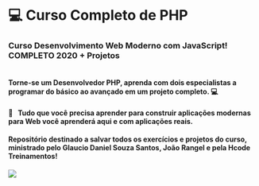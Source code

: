 # :computer: Curso Completo de PHP 
### Curso Desenvolvimento Web Moderno com JavaScript! COMPLETO 2020 + Projetos
<img width="auto" src="">

#### Torne-se um Desenvolvedor PHP, aprenda com dois especialistas a programar do básico ao avançado em um projeto completo. :computer:

#### :purple_heart: &nbsp; Tudo que você precisa aprender para construir aplicações modernas para Web você aprenderá aqui e com aplicações reais.
#### Repositório destinado a salvar todos os exercícios e projetos do curso, ministrado pelo Glaucio Daniel Souza Santos, João Rangel e pela Hcode Treinamentos!

<img width="auto" src="https://github.com/PedroPadilhaPortella/PHP-Aulas-Hcode/blob/master/maxresdefault.jpg">
